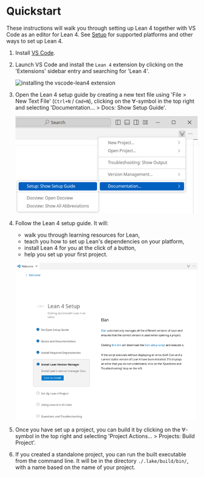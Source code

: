 # Quickstart

These instructions will walk you through setting up Lean 4 together with VS Code as an editor for Lean 4.
See [Setup](./setup.md) for supported platforms and other ways to set up Lean 4.

1. Install [VS Code](https://code.visualstudio.com/).

1. Launch VS Code and install the `Lean 4` extension by clicking on the 'Extensions' sidebar entry and searching for 'Lean 4'.

   ![installing the vscode-lean4 extension](images/code-ext.png)

1. Open the Lean 4 setup guide by creating a new text file using 'File > New Text File' (`Ctrl+N` / `Cmd+N`), clicking on the ∀-symbol in the top right and selecting 'Documentation… > Docs: Show Setup Guide'.

   ![show setup guide](images/show-setup-guide.png)

1. Follow the Lean 4 setup guide. It will:

   - walk you through learning resources for Lean,
   - teach you how to set up Lean's dependencies on your platform,
   - install Lean 4 for you at the click of a button,
   - help you set up your first project.

   ![setup guide](images/setup_guide.png)

1. Once you have set up a project, you can build it by clicking on the ∀-symbol in the top right and selecting 'Project Actions… > Projects: Build Project'.

1. If you created a standalone project, you can run the built executable from the command line. It will be in the directory `./.lake/build/bin/`, with a name based on the name of your project.

